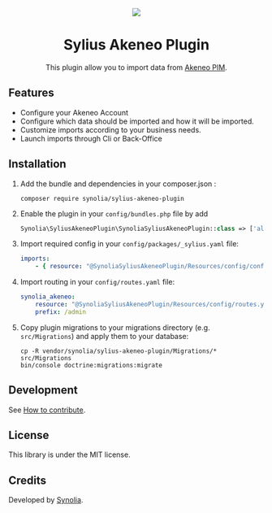 <p align="center">
    <a href="https://sylius.com" target="_blank">
        <img src="https://demo.sylius.com/assets/shop/img/logo.png" />
    </a>
</p>

<h1 align="center">Sylius Akeneo Plugin</h1>

<p align="center">This plugin allow you to import data from <a href="https://www.akeneo.com/" target="_blank">Akeneo PIM</a>.</p>

## Features

* Configure your Akeneo Account
* Configure which data should be imported and how it will be imported.
* Customize imports according to your business needs.
* Launch imports through Cli or Back-Office

## Installation

1. Add the bundle and dependencies in your composer.json :

    ```shell script
    composer require synolia/sylius-akeneo-plugin
    ```
   
2. Enable the plugin in your `config/bundles.php` file by add
   
    ```php
    Synolia\SyliusAkeneoPlugin\SynoliaSyliusAkeneoPlugin::class => ['all' => true],
    ```
   
3. Import required config in your `config/packages/_sylius.yaml` file:
    
    ```yaml
    imports:
        - { resource: "@SynoliaSyliusAkeneoPlugin/Resources/config/config.yaml" }
    ```
   
4. Import routing in your `config/routes.yaml` file:

    ```yaml
    synolia_akeneo:
        resource: "@SynoliaSyliusAkeneoPlugin/Resources/config/routes.yaml"
        prefix: /admin
    ```
   
5. Copy plugin migrations to your migrations directory (e.g. `src/Migrations`) and apply them to your database:

    ```shell script
    cp -R vendor/synolia/sylius-akeneo-plugin/Migrations/* src/Migrations
    bin/console doctrine:migrations:migrate
    ```

## Development

See [How to contribute](CONTRIBUTING.md).

## License

This library is under the MIT license.

## Credits

Developed by [Synolia](https://synolia.com/).
